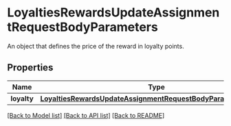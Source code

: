# LoyaltiesRewardsUpdateAssignmentRequestBodyParameters

An object that defines the price of the reward in loyalty points.

## Properties
Name | Type | Description | Notes
------------ | ------------- | ------------- | -------------
**loyalty** | [**LoyaltiesRewardsUpdateAssignmentRequestBodyParametersLoyalty**](LoyaltiesRewardsUpdateAssignmentRequestBodyParametersLoyalty.md) |  | [optional] 

[[Back to Model list]](../README.md#documentation-for-models) [[Back to API list]](../README.md#documentation-for-api-endpoints) [[Back to README]](../README.md)


